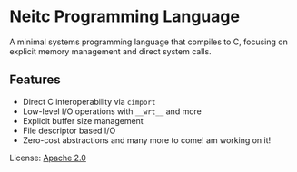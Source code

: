 # Neitc Programming Language

A minimal systems programming language that compiles to C, focusing on explicit memory management and direct system calls.

## Features

- Direct C interoperability via `cimport`
- Low-level I/O operations with `__wrt__` and more
- Explicit buffer size management
- File descriptor based I/O
- Zero-cost abstractions
and many more to come! am working on it!

License: [Apache 2.0](LICENSE.md)